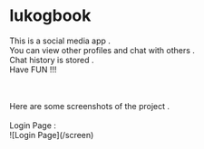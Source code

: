 # lukogbook <br/>
This is a social media app .<br/> You can view other profiles and chat with others .<br/> Chat history is stored . <br/> Have FUN !!! <br/>

<br/>
<br/>
Here are some screenshots of the project . <br/>

<br/>
Login Page : <br/>
![Login Page](/screen)

